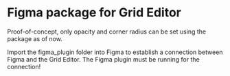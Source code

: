 # Figma package for Grid Editor

Proof-of-concept, only opacity and corner radius can be set using the package as of now.

Import the figma_plugin folder into Figma to establish a connection between Figma and the Grid Editor. The Figma plugin must be running for the connection!